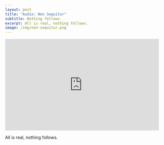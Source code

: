 ```yaml
---
layout: post
title: "Audio: Non Sequitur"
subtitle: Nothing follows
excerpt: All is real, nothing follows.
image: /img/non-sequitur.png
---
```


<iframe width="100%" height="300" scrolling="no" frameborder="no" allow="autoplay" src="https://w.soundcloud.com/player/?url=https%3A//api.soundcloud.com/tracks/252321809&color=%23ff5500&auto_play=false&hide_related=false&show_comments=true&show_user=true&show_reposts=false&show_teaser=true&visual=true"></iframe>

All is real, nothing follows.
